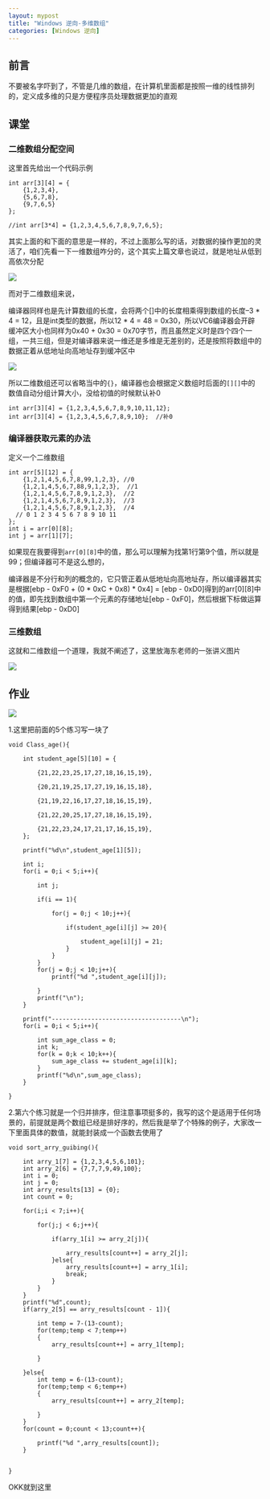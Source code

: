 ```yaml
---
layout: mypost
title: "Windows 逆向-多维数组"
categories: [Windows 逆向]
---
```


## 前言

不要被名字吓到了，不管是几维的数组，在计算机里面都是按照一维的线性排列的，定义成多维的只是方便程序员处理数据更加的直观

## 课堂

### 二维数组分配空间

这里首先给出一个代码示例

```
int arr[3][4] = {
	{1,2,3,4},
	{5,6,7,8},
	{9,7,6,5}
};

//int arr[3*4] = {1,2,3,4,5,6,7,8,9,7,6,5};
```

其实上面的和下面的意思是一样的，不过上面那么写的话，对数据的操作更加的灵活了，咱们先看一下一维数组咋分的，这个其实上篇文章也说过，就是地址从低到高依次分配

![](images/image-55.png)

而对于二维数组来说，

编译器同样也是先计算数组的长度，会将两个\[\]中的长度相乘得到数组的长度–3 \* 4 = 12，且是int类型的数据，所以12 \* 4 = 48 = 0x30，所以VC6编译器会开辟缓冲区大小也同样为0x40 + 0x30 = 0x70字节，而且虽然定义时是四个四个一组，一共三组，但是对编译器来说一维还是多维是无差别的，还是按照将数组中的数据正着从低地址向高地址存到缓冲区中

![](images/image-56.png)

所以二维数组还可以省略当中的`{}`，编译器也会根据定义数组时后面的`[][]`中的数值自动分组计算大小，没给初值的时候默认补0

```
int arr[3][4] = {1,2,3,4,5,6,7,8,9,10,11,12};
int arr[3][4] = {1,2,3,4,5,6,7,8,9,10};  //补0
```

### 编译器获取元素的办法

定义一个二维数组

```
int arr[5][12] = {	   
	{1,2,1,4,5,6,7,8,99,1,2,3}, //0
	{1,2,1,4,5,6,7,88,9,1,2,3},  //1
	{1,2,1,4,5,6,7,8,9,1,2,3},  //2
	{1,2,1,4,5,6,7,8,9,1,2,3},  //3
	{1,2,1,4,5,6,7,8,9,1,2,3},  //4
  // 0 1 2 3 4 5 6 7 8 9 10 11
};
int i = arr[0][8];
int j = arr[1][7];
```

如果现在我要得到`arr[0][8]`中的值，那么可以理解为找第1行第9个值，所以就是99；但编译器可不是这么想的，

编译器是不分行和列的概念的，它只管正着从低地址向高地址存，所以编译器其实是根据\[ebp - 0xF0 + (0 \* 0xC + 0x8) \* 0x4\] = \[ebp - 0xD0\]得到的arr\[0\]\[8\]中的值，即先找到数组中第一个元素的存储地址\[ebp - 0xF0\]，然后根据下标做运算得到结果\[ebp - 0xD0\]

### 三维数组

这就和二维数组一个道理，我就不阐述了，这里放海东老师的一张讲义图片

![](images/image-57.png)

## 作业

![](images/image-58-1024x940.png)

1.这里把前面的5个练习写一块了

```
void Class_age(){
	
	int student_age[5][10] = {
		
		{21,22,23,25,17,27,18,16,15,19},
		
		{20,21,19,25,17,27,19,16,15,18},
		
		{21,19,22,16,17,27,18,16,15,19},
		
		{21,22,20,25,17,27,18,16,15,19},
		
		{21,22,23,24,17,21,17,16,15,19},
	};
	
	printf("%d\n",student_age[1][5]);

	int i;
	for(i = 0;i < 5;i++){
		
		int j;

		if(i == 1){
			
			for(j = 0;j < 10;j++){
				
				if(student_age[i][j] >= 20){

					student_age[i][j] = 21;
				}
			}
		}
		for(j = 0;j < 10;j++){
			printf("%d ",student_age[i][j]);

		}
		printf("\n");
	}

	printf("------------------------------------\n");
	for(i = 0;i < 5;i++){

		int sum_age_class = 0;
		int k;
		for(k = 0;k < 10;k++){
			sum_age_class += student_age[i][k];
		}
		printf("%d\n",sum_age_class);
	}
	
}
```

2.第六个练习就是一个归并排序，但注意事项挺多的，我写的这个是适用于任何场景的，前提就是两个数组已经是排好序的，然后我是举了个特殊的例子，大家改一下里面具体的数值，就能封装成一个函数去使用了

```
void sort_arry_guibing(){

	int arry_1[7] = {1,2,3,4,5,6,101};
	int arry_2[6] = {7,7,7,9,49,100};
	int i = 0;
	int j = 0;
	int arry_results[13] = {0};
	int count = 0;

	for(i;i < 7;i++){
		
		for(j;j < 6;j++){
			
			if(arry_1[i] >= arry_2[j]){
				
				arry_results[count++] = arry_2[j];
			}else{
				arry_results[count++] = arry_1[i];
				break;
			}
		}
	}
	printf("%d",count);
	if(arry_2[5] == arry_results[count - 1]){
		
		int temp = 7-(13-count);
		for(temp;temp < 7;temp++)
		{
			arry_results[count++] = arry_1[temp];
			
		}

	}else{
		int temp = 6-(13-count);
		for(temp;temp < 6;temp++)
		{
			arry_results[count++] = arry_2[temp];
			
		}
	}
	for(count = 0;count < 13;count++){

		printf("%d ",arry_results[count]);
	}
	
	
}
```

OKK就到这里